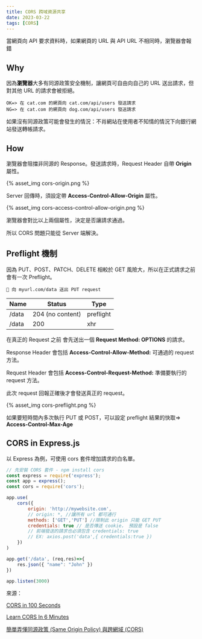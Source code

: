 ```yaml
---
title: CORS 跨域資源共享
date: 2023-03-22
tags: [CORS]
---
```


當網頁向 API 要求資料時，如果網頁的 URL 與 API URL 不相同時，瀏覽器會報錯

## Why

因為**瀏覽器**大多有同源政策安全機制，讓網頁可自由向自己的 URL 送出請求，但對其他 URL 的請求會被拒絕。

<!--more-->

```
OK=> 在 cat.com 的網頁向 cat.com/api/users 發送請求
NG=> 在 cat.com 的網頁向 dog.com/api/users 發送請求
```

如果沒有同源政策可能會發生的情況：不肖網站在使用者不知情的情況下向銀行網站發送轉帳請求。

## How

瀏覽器會阻擋非同源的 Response。發送請求時，Request Header 自帶 **Origin** 屬性。

{% asset_img cors-origin.png %}

Server 回傳時，須設定帶 **Access-Control-Allow-Origin** 屬性。

{% asset_img cors-access-control-allow-origin.png %}

瀏覽器會對比以上兩個屬性，決定是否讓請求通過。

所以 CORS 問題只能從 Server 端解決。

## Preflight 機制

因為 PUT、POST、PATCH、DELETE 相較於 GET 風險大，所以在正式請求之前會有一次 Preflight。

```
📝 向 myurl.com/data 送出 PUT request
```

| Name  | Status           | Type      |
| ----- | ---------------- | --------- |
| /data | 204 (no content) | preflight |
| /data | 200              | xhr       |

在真正的 Request 之前 會先送出一個 **Request Method: OPTIONS** 的請求。

Response Header 會包括 **Access-Control-Allow-Method:** 可通過的 request 方法。

Request Header 會包括 **Access-Control-Request-Method:** 準備要執行的 request 方法。

此次 request 回報正確後才會發送真正的 request。

{% asset_img cors-preflight.png %}

如果要短時間內多次執行 PUT 或 POST，可以設定 preflight 結果的快取=> **Access-Control-Max-Age**

## CORS in Express.js

以 Express 為例，可使用 cors 套件增加請求的白名單。

```jsx
// 先安裝 CORS 套件 - npm install cors
const express = require('express');
const app = express();
const cors = require('cors');

app.use(
	cors({
		origin: 'http://mywebsite.com',
		// origin: *, //讓所有 url 都可通行
		methods: ['GET','PUT'] //限制此 origin 只能 GET PUT
		credentials: true // 是否傳送 cookie， 預設是 false
		// 前端發送的請求也必須包含 credentials: true
		// EX: axios.post('data',{ credentials:true })
	})
)

app.get('/data', (req,res)=>{
	res.json({ "name": "John" })
})

app.listen(3000)
```

來源：

[CORS in 100 Seconds](https://youtu.be/4KHiSt0oLJ0)

[Learn CORS In 6 Minutes](https://youtu.be/PNtFSVU-YTI)

[簡單弄懂同源政策 (Same Origin Policy) 與跨網域 (CORS)](https://medium.com/starbugs/%E5%BC%84%E6%87%82%E5%90%8C%E6%BA%90%E6%94%BF%E7%AD%96-same-origin-policy-%E8%88%87%E8%B7%A8%E7%B6%B2%E5%9F%9F-cors-e2e5c1a53a19)
